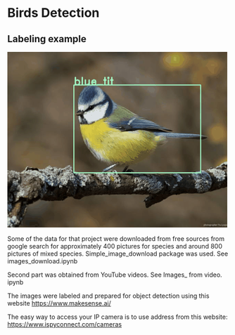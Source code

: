 # Birds Detection

## Labeling example

![Labeling example](/images/birds_labels.gif?raw=true)


Some of the data for that project were downloaded from free sources from google search for approximately 400 pictures for species and around
800 pictures of mixed species. Simple_image_download package was used. See images_download.ipynb

Second part was obtained from YouTube videos. See Images_ from video. ipynb 

The images were labeled and prepared for object detection using this website https://www.makesense.ai/

The easy way to access your IP camera is to use address from this website:  https://www.ispyconnect.com/cameras
